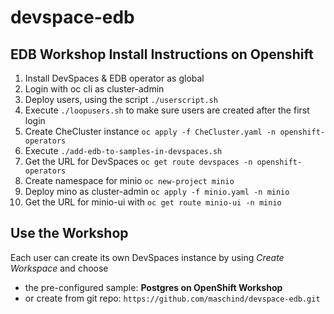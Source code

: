 # devspace-edb

## EDB Workshop Install Instructions on Openshift 

1. Install DevSpaces & EDB operator as global
2. Login with oc cli as cluster-admin
3. Deploy users, using the script ```./userscript.sh```
4. Execute ```./loopusers.sh``` to make sure users are created after the first login 
5. Create CheCluster instance ```oc apply -f CheCluster.yaml -n openshift-operators```
6. Execute ```./add-edb-to-samples-in-devspaces.sh```
7. Get the URL for DevSpaces ```oc get route devspaces -n openshift-operators```
8. Create namespace for minio ```oc new-project minio```
9. Deploy mino as cluster-admin ```oc apply -f minio.yaml -n minio```
10. Get the URL for minio-ui with ```oc get route minio-ui -n minio```




## Use the Workshop
Each user can create its own DevSpaces instance by using *Create Workspace* 
and choose 
- the pre-configured sample: **Postgres on OpenShift Workshop**
- or create from git repo: ```https://github.com/maschind/devspace-edb.git```




